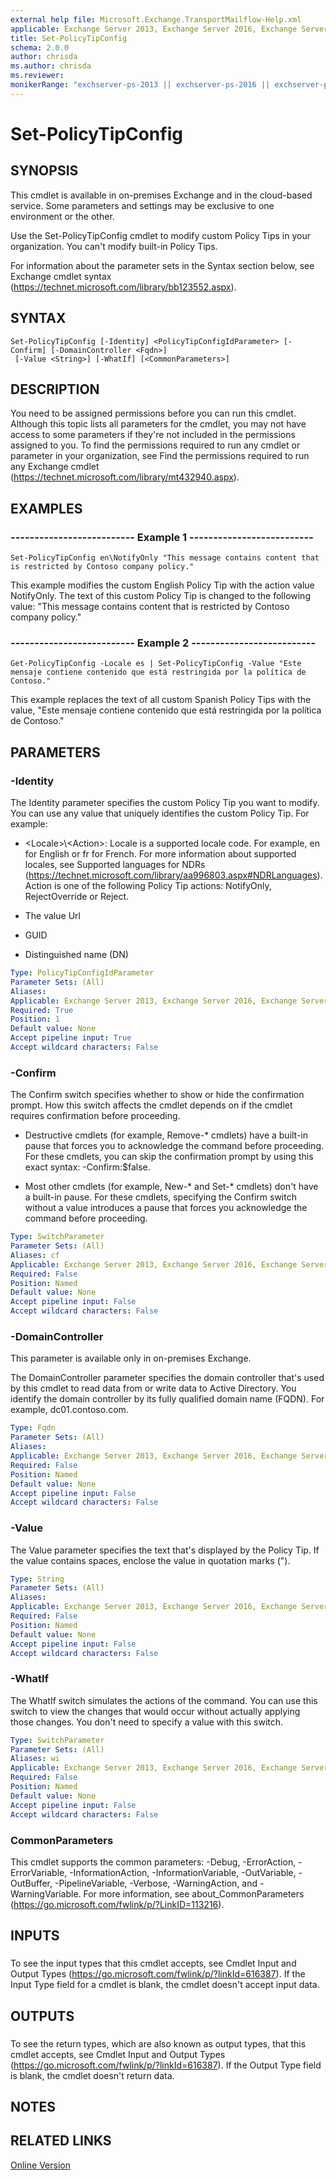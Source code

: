 ```yaml
---
external help file: Microsoft.Exchange.TransportMailflow-Help.xml
applicable: Exchange Server 2013, Exchange Server 2016, Exchange Server 2019, Exchange Online
title: Set-PolicyTipConfig
schema: 2.0.0
author: chrisda
ms.author: chrisda
ms.reviewer:
monikerRange: "exchserver-ps-2013 || exchserver-ps-2016 || exchserver-ps-2019 || exchonline-ps"
---
```


# Set-PolicyTipConfig

## SYNOPSIS
This cmdlet is available in on-premises Exchange and in the cloud-based service. Some parameters and settings may be exclusive to one environment or the other.

Use the Set-PolicyTipConfig cmdlet to modify custom Policy Tips in your organization. You can't modify built-in Policy Tips.

For information about the parameter sets in the Syntax section below, see Exchange cmdlet syntax (https://technet.microsoft.com/library/bb123552.aspx).

## SYNTAX

```
Set-PolicyTipConfig [-Identity] <PolicyTipConfigIdParameter> [-Confirm] [-DomainController <Fqdn>]
 [-Value <String>] [-WhatIf] [<CommonParameters>]
```

## DESCRIPTION
You need to be assigned permissions before you can run this cmdlet. Although this topic lists all parameters for the cmdlet, you may not have access to some parameters if they're not included in the permissions assigned to you. To find the permissions required to run any cmdlet or parameter in your organization, see Find the permissions required to run any Exchange cmdlet (https://technet.microsoft.com/library/mt432940.aspx).

## EXAMPLES

### -------------------------- Example 1 --------------------------
```
Set-PolicyTipConfig en\NotifyOnly "This message contains content that is restricted by Contoso company policy."
```

This example modifies the custom English Policy Tip with the action value NotifyOnly. The text of this custom Policy Tip is changed to the following value: "This message contains content that is restricted by Contoso company policy."

### -------------------------- Example 2 --------------------------
```
Get-PolicyTipConfig -Locale es | Set-PolicyTipConfig -Value "Este mensaje contiene contenido que está restringida por la política de Contoso."
```

This example replaces the text of all custom Spanish Policy Tips with the value, "Este mensaje contiene contenido que está restringida por la política de Contoso."

## PARAMETERS

### -Identity
The Identity parameter specifies the custom Policy Tip you want to modify. You can use any value that uniquely identifies the custom Policy Tip. For example:

- \<Locale\>\\\<Action\>: Locale is a supported locale code. For example, en for English or fr for French. For more information about supported locales, see Supported languages for NDRs (https://technet.microsoft.com/library/aa996803.aspx#NDRLanguages). Action is one of the following Policy Tip actions: NotifyOnly, RejectOverride or Reject.

- The value Url

- GUID

- Distinguished name (DN)

```yaml
Type: PolicyTipConfigIdParameter
Parameter Sets: (All)
Aliases:
Applicable: Exchange Server 2013, Exchange Server 2016, Exchange Server 2019, Exchange Online
Required: True
Position: 1
Default value: None
Accept pipeline input: True
Accept wildcard characters: False
```

### -Confirm
The Confirm switch specifies whether to show or hide the confirmation prompt. How this switch affects the cmdlet depends on if the cmdlet requires confirmation before proceeding.

- Destructive cmdlets (for example, Remove-\* cmdlets) have a built-in pause that forces you to acknowledge the command before proceeding. For these cmdlets, you can skip the confirmation prompt by using this exact syntax: -Confirm:$false.

- Most other cmdlets (for example, New-\* and Set-\* cmdlets) don't have a built-in pause. For these cmdlets, specifying the Confirm switch without a value introduces a pause that forces you acknowledge the command before proceeding.

```yaml
Type: SwitchParameter
Parameter Sets: (All)
Aliases: cf
Applicable: Exchange Server 2013, Exchange Server 2016, Exchange Server 2019, Exchange Online
Required: False
Position: Named
Default value: None
Accept pipeline input: False
Accept wildcard characters: False
```

### -DomainController
This parameter is available only in on-premises Exchange.

The DomainController parameter specifies the domain controller that's used by this cmdlet to read data from or write data to Active Directory. You identify the domain controller by its fully qualified domain name (FQDN). For example, dc01.contoso.com.

```yaml
Type: Fqdn
Parameter Sets: (All)
Aliases:
Applicable: Exchange Server 2013, Exchange Server 2016, Exchange Server 2019
Required: False
Position: Named
Default value: None
Accept pipeline input: False
Accept wildcard characters: False
```

### -Value
The Value parameter specifies the text that's displayed by the Policy Tip. If the value contains spaces, enclose the value in quotation marks (").

```yaml
Type: String
Parameter Sets: (All)
Aliases:
Applicable: Exchange Server 2013, Exchange Server 2016, Exchange Server 2019, Exchange Online
Required: False
Position: Named
Default value: None
Accept pipeline input: False
Accept wildcard characters: False
```

### -WhatIf
The WhatIf switch simulates the actions of the command. You can use this switch to view the changes that would occur without actually applying those changes. You don't need to specify a value with this switch.

```yaml
Type: SwitchParameter
Parameter Sets: (All)
Aliases: wi
Applicable: Exchange Server 2013, Exchange Server 2016, Exchange Server 2019, Exchange Online
Required: False
Position: Named
Default value: None
Accept pipeline input: False
Accept wildcard characters: False
```

### CommonParameters
This cmdlet supports the common parameters: -Debug, -ErrorAction, -ErrorVariable, -InformationAction, -InformationVariable, -OutVariable, -OutBuffer, -PipelineVariable, -Verbose, -WarningAction, and -WarningVariable. For more information, see about_CommonParameters (https://go.microsoft.com/fwlink/p/?LinkID=113216).

## INPUTS

###  
To see the input types that this cmdlet accepts, see Cmdlet Input and Output Types (https://go.microsoft.com/fwlink/p/?linkId=616387). If the Input Type field for a cmdlet is blank, the cmdlet doesn't accept input data.

## OUTPUTS

###  
To see the return types, which are also known as output types, that this cmdlet accepts, see Cmdlet Input and Output Types (https://go.microsoft.com/fwlink/p/?linkId=616387). If the Output Type field is blank, the cmdlet doesn't return data.

## NOTES

## RELATED LINKS

[Online Version](https://technet.microsoft.com/library/1c643de6-e485-4f42-a202-40960764faeb.aspx)

